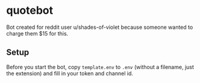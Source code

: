 # quotebot

Bot created for reddit user u/shades-of-violet because someone wanted to charge them $15 for this.

## Setup

Before you start the bot, copy `template.env` to `.env` (without a filename, just the extension) and fill in your token and channel id.
